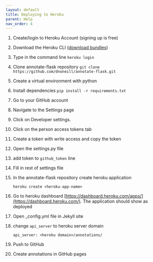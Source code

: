 ```yaml
---
layout: default
title: Deploying to Heroku
parent: Help
nav_order: 4
---
```


1. Create/login to Heroku Account (signing up is free)
2. Download the Heroku CLI ([download bundles](https://devcenter.heroku.com/articles/heroku-cli#download-and-install))
3. Type in the command line `heroku login`
4. Clone annotate-flask repository
`git clone https://github.com/dnoneill/annotate-flask.git`
5. Create a virtual environment with python
6. Install dependencies
`pip install -r requirements.txt`
7. Go to your GitHub account
8. Navigate to the Settings page
9. Click on Developer settings.
10. Click on the person access tokens tab
11. Create a token with write access and copy the token
12. Open the settings.py file
13. add token to `github_token` line
14. Fill in rest of settings file
15. In the annotate-flask repository create heroku application

	`heroku create <heroku-app-name>`
16. Go to heroku dashboard [https://dashboard.heroku.com/apps/](https://dashboard.heroku.com/). The application should show as deployed
17. Open _config.yml file in Jekyll site
18. change `api_server` to heroku server domain

	`api_server: <heroku domain>/annotations/`
19. Push to GitHub
20. Create annotations in GitHub pages
